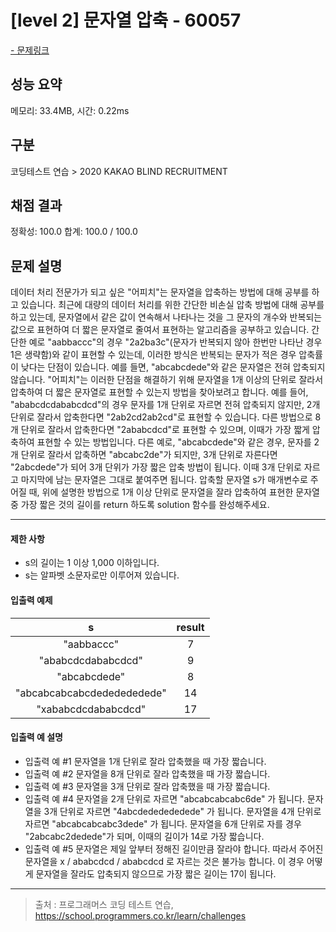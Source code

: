 # [level 2] 문자열 압축 - 60057

<a href="https://school.programmers.co.kr/learn/courses/30/lessons/60057">- 문제링크</a>

## 성능 요약

메모리: 33.4MB, 시간: 0.22ms

## 구분

코딩테스트 연습 > 2020 KAKAO BLIND RECRUITMENT

## 채점 결과

정확성: 100.0
합계: 100.0 / 100.0

## 문제 설명

데이터 처리 전문가가 되고 싶은 "어피치"는 문자열을 압축하는 방법에 대해 공부를 하고 있습니다. 최근에 대량의 데이터 처리를 위한 간단한 비손실 압축 방법에 대해 공부를 하고 있는데, 문자열에서 같은 값이 연속해서 나타나는 것을 그 문자의 개수와 반복되는 값으로 표현하여 더 짧은 문자열로 줄여서 표현하는 알고리즘을 공부하고 있습니다.
간단한 예로 "aabbaccc"의 경우 "2a2ba3c"(문자가 반복되지 않아 한번만 나타난 경우 1은 생략함)와 같이 표현할 수 있는데, 이러한 방식은 반복되는 문자가 적은 경우 압축률이 낮다는 단점이 있습니다. 예를 들면, "abcabcdede"와 같은 문자열은 전혀 압축되지 않습니다. "어피치"는 이러한 단점을 해결하기 위해 문자열을 1개 이상의 단위로 잘라서 압축하여 더 짧은 문자열로 표현할 수 있는지 방법을 찾아보려고 합니다.
예를 들어, "ababcdcdababcdcd"의 경우 문자를 1개 단위로 자르면 전혀 압축되지 않지만, 2개 단위로 잘라서 압축한다면 "2ab2cd2ab2cd"로 표현할 수 있습니다. 다른 방법으로 8개 단위로 잘라서 압축한다면 "2ababcdcd"로 표현할 수 있으며, 이때가 가장 짧게 압축하여 표현할 수 있는 방법입니다.
다른 예로, "abcabcdede"와 같은 경우, 문자를 2개 단위로 잘라서 압축하면 "abcabc2de"가 되지만, 3개 단위로 자른다면 "2abcdede"가 되어 3개 단위가 가장 짧은 압축 방법이 됩니다. 이때 3개 단위로 자르고 마지막에 남는 문자열은 그대로 붙여주면 됩니다.
압축할 문자열 s가 매개변수로 주어질 때, 위에 설명한 방법으로 1개 이상 단위로 문자열을 잘라 압축하여 표현한 문자열 중 가장 짧은 것의 길이를 return 하도록 solution 함수를 완성해주세요.

---

#### 제한 사항

- s의 길이는 1 이상 1,000 이하입니다.
- s는 알파벳 소문자로만 이루어져 있습니다.

#### 입출력 예제

|           **s**            | **result** |
| :------------------------: | :--------: |
|         "aabbaccc"         |     7      |
|     "ababcdcdababcdcd"     |     9      |
|        "abcabcdede"        |     8      |
| "abcabcabcabcdededededede" |     14     |
|    "xababcdcdababcdcd"     |     17     |

#### 입출력 예 설명

- 입출력 예 #1
  문자열을 1개 단위로 잘라 압축했을 때 가장 짧습니다.
- 입출력 예 #2
  문자열을 8개 단위로 잘라 압축했을 때 가장 짧습니다.
- 입출력 예 #3
  문자열을 3개 단위로 잘라 압축했을 때 가장 짧습니다.
- 입출력 예 #4
  문자열을 2개 단위로 자르면 "abcabcabcabc6de" 가 됩니다.
  문자열을 3개 단위로 자르면 "4abcdededededede" 가 됩니다.
  문자열을 4개 단위로 자르면 "abcabcabcabc3dede" 가 됩니다.
  문자열을 6개 단위로 자를 경우 "2abcabc2dedede"가 되며, 이때의 길이가 14로 가장 짧습니다.
- 입출력 예 #5
  문자열은 제일 앞부터 정해진 길이만큼 잘라야 합니다.
  따라서 주어진 문자열을 x / ababcdcd / ababcdcd 로 자르는 것은 불가능 합니다.
  이 경우 어떻게 문자열을 잘라도 압축되지 않으므로 가장 짧은 길이는 17이 됩니다.

---

> 출처 : 프로그래머스 코딩 테스트 연습, <https://school.programmers.co.kr/learn/challenges>
